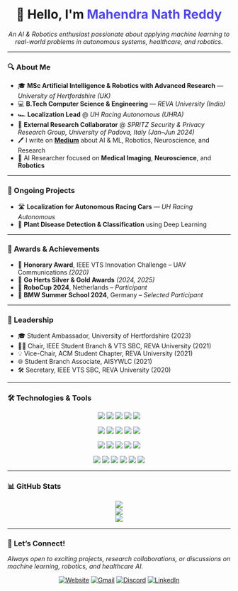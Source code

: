<h1 align="center">👋 Hello, I'm <span style="color:#4F46E5;">Mahendra Nath Reddy</span></h1>
<p align="center"><em>An AI & Robotics enthusiast passionate about applying machine learning to real-world problems in autonomous systems, healthcare, and robotics.</em></p>

---

### 🔍 About Me  

- 🎓 **MSc Artificial Intelligence & Robotics with Advanced Research** — *University of Hertfordshire (UK)*  
- 💻 **B.Tech Computer Science & Engineering** — *REVA University (India)*
- 🏎️ **Localization Lead** @ *UH Racing Autonomous (UHRA)*  
- 🔐 **External Research Collaborator** @ *SPRITZ Security & Privacy Research Group, University of Padova, Italy (Jan–Jun 2024)*  
- 🖊 I write on [**Medium**](https://medium.com/me/stories/public) about AI & ML, Robotics, Neuroscience, and Research  
- 🧠 AI Researcher focused on **Medical Imaging**, **Neuroscience**, and **Robotics**

---

### 🚀 Ongoing Projects  
  
- 🛣️ **Localization for Autonomous Racing Cars** — *UH Racing Autonomous* 
- 🌿 **Plant Disease Detection & Classification** using Deep Learning   

---

### 🏅 Awards & Achievements  

- 🥈 **Honorary Award**, IEEE VTS Innovation Challenge – UAV Communications *(2020)*  
- 🥉 **Go Herts Silver & Gold Awards** *(2024, 2025)*  
- 🤖 **RoboCup 2024**, Netherlands – *Participant*  
- 🚗 **BMW Summer School 2024**, Germany – *Selected Participant*  

---

### 👥 Leadership  

- 🎓 Student Ambassador, University of Hertfordshire (2023)
- 👨‍🔬 Chair, IEEE Student Branch & VTS SBC, REVA University (2021)
- 💡 Vice-Chair, ACM Student Chapter, REVA University (2021)
- 🌐 Student Branch Associate, AISYWLC (2021)
- 🛠 Secretary, IEEE VTS SBC, REVA University (2020)  

---

### 🛠️ Technologies & Tools  

<p align="center">
  <img src="https://img.shields.io/badge/Python-3670A0?style=for-the-badge&logo=python&logoColor=ffdd54"/>
  <img src="https://img.shields.io/badge/C++-%2300599C.svg?style=for-the-badge&logo=c%2B%2B&logoColor=white"/>
  <img src="https://img.shields.io/badge/ROS-22314E?style=for-the-badge&logo=ros&logoColor=white"/>
  <img src="https://img.shields.io/badge/HTML5-%23E34F26.svg?style=for-the-badge&logo=html5&logoColor=white"/>
  <img src="https://img.shields.io/badge/CSS3-%231572B6.svg?style=for-the-badge&logo=css3&logoColor=white"/>
</p>
<p align="center">
  <img src="https://img.shields.io/badge/TensorFlow-%23FF6F00.svg?style=for-the-badge&logo=TensorFlow&logoColor=white"/>
  <img src="https://img.shields.io/badge/PyTorch-%23EE4C2C.svg?style=for-the-badge&logo=PyTorch&logoColor=white"/>
  <img src="https://img.shields.io/badge/OpenCV-%23white.svg?style=for-the-badge&logo=opencv&logoColor=white"/>
  <img src="https://img.shields.io/badge/Raspberry_Pi-C51A4A?style=for-the-badge&logo=Raspberry-Pi"/>
  <img src="https://img.shields.io/badge/Unity-%23000000.svg?style=for-the-badge&logo=unity&logoColor=white"/>
</p>
<p align="center">
  <img src="https://img.shields.io/badge/NumPy-%23013243.svg?style=for-the-badge&logo=numpy&logoColor=white"/>
  <img src="https://img.shields.io/badge/Pandas-%23150458.svg?style=for-the-badge&logo=pandas&logoColor=white"/>
  <img src="https://img.shields.io/badge/scikit--learn-%23F7931E.svg?style=for-the-badge&logo=scikit-learn&logoColor=white"/>
  <img src="https://img.shields.io/badge/Matplotlib-%23ffffff.svg?style=for-the-badge&logo=Matplotlib&logoColor=black"/>
  <img src="https://img.shields.io/badge/SciPy-%230C55A5.svg?style=for-the-badge&logo=scipy&logoColor=white"/>
</p>
<p align="center">
  <img src="https://img.shields.io/badge/GitHub-%23121011.svg?style=for-the-badge&logo=github&logoColor=white"/>
  <img src="https://img.shields.io/badge/Git-%23F05033.svg?style=for-the-badge&logo=git&logoColor=white"/>
  <img src="https://img.shields.io/badge/Bitbucket-%230047B3.svg?style=for-the-badge&logo=bitbucket&logoColor=white"/>
  <img src="https://img.shields.io/badge/LaTeX-%23008080.svg?style=for-the-badge&logo=latex&logoColor=white"/>
  <img src="https://img.shields.io/badge/Canva-%2300C4CC.svg?style=for-the-badge&logo=Canva&logoColor=white"/>
  <img src="https://img.shields.io/badge/Figma-%23F24E1E.svg?style=for-the-badge&logo=figma&logoColor=white"/>
</p>  

---

### 📊 GitHub Stats

<p align="center">
  <img src="https://github-readme-stats.vercel.app/api?username=ml-mahendra&theme=dark&hide_border=false&include_all_commits=false&count_private=false" />
  <br/>
  <img src="https://nirzak-streak-stats.vercel.app/?user=ml-mahendra&theme=dark&hide_border=false" />
  <br/>
  <img src="https://github-readme-stats.vercel.app/api/top-langs/?username=ml-mahendra&theme=dark&hide_border=false&layout=compact" />
</p>


---

### 🤝 Let’s Connect!  

<em>Always open to exciting projects, research collaborations, or discussions on machine learning, robotics, and healthcare AI.</em>  

<p align="center">
  <a href="https://mahendranath.in/contact/"><img alt="Website" src="https://img.shields.io/badge/Website-46a2f1.svg?&style=for-the-badge"/></a>
  <a href="mailto:ml.mahendranath@gmail.com"><img alt="Gmail" src="https://img.shields.io/badge/Gmail-D14836?style=for-the-badge" /></a>
  <a href="https://discord.com/users/mahe29"><img alt="Discord" src="https://img.shields.io/badge/Discord-%237289DA.svg?&style=for-the-badge" /></a>
  <a href="https://www.linkedin.com/in/mahendranath-reddy-e/"><img alt="LinkedIn" src="https://img.shields.io/badge/LinkedIn-0077B5?style=for-the-badge" /></a>
</p>

